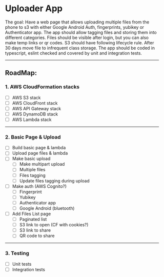 # Uploader App

The goal: Have a web page that allows uploading multiple files from the phone to s3
with either Google Android Auth, fingerprints, yubikey or Authenticator app.
The app should allow tagging files and storing them into different categories.
Files should be visible after login, but you can also make temp links or qr codes.
S3 should have following lifecycle rule. After 30 days move file to infrequent class storage.
The app should be coded in typescript, eslint checked and covered by unit and integration tests.
___

## RoadMap:

### 1. AWS CloudFormation stacks

- [ ] AWS S3 stack
- [ ] AWS CloudFront stack
- [ ] AWS API Gateway stack
- [ ] AWS DynamoDB stack
- [ ] AWS Lambda stack

___

### 2. Basic Page & Upload

- [ ] Build basic page & lambda
- [ ] Upload page files & lambda
- [ ] Make basic upload
    - [ ] Make multipart upload
    - [ ] Multiple files
    - [ ] Files tagging
    - [ ] Update files tagging during upload
- [ ] Make auth (AWS Cognito?)
    - [ ] Fingerprint
    - [ ] Yubikey
    - [ ] Authenticator app
    - [ ] Google Android (bluetooth)
- [ ] Add Files List page
    - [ ] Paginated list
    - [ ] S3 link to open (CF with cookies?)
    - [ ] S3 link to share
    - [ ] QR code to share

___

### 3. Testing

- [ ] Unit tests
- [ ] Integration tests